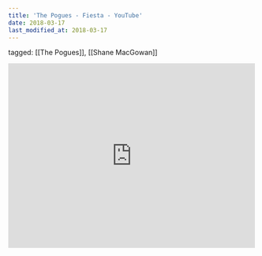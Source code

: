 ```yaml
---
title: 'The Pogues - Fiesta - YouTube'
date: 2018-03-17
last_modified_at: 2018-03-17
---
```

tagged: [[The Pogues]], [[Shane MacGowan]]
<iframe allow="accelerometer; autoplay; clipboard-write; encrypted-media; gyroscope; picture-in-picture" allowfullscreen="" frameborder="0" height="375" id="youtube_iframe" src="https://www.youtube.com/embed/6pYI9t-I6qo?feature=oembed&amp;enablejsapi=1&amp;origin=https://safe.txmblr.com&amp;wmode=opaque" width="500"></iframe>